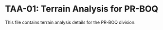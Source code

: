 # TAA-01: Terrain Analysis for PR-BOQ

This file contains terrain analysis details for the PR-BOQ division.

